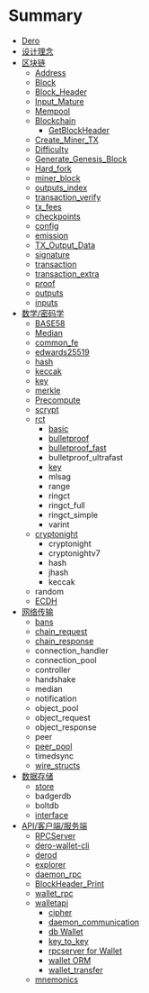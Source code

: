 # Summary

* [Dero](README.md)
* [设计理念](she-ji-li-nian.md)
* [区块链](chapter1.md)
  * [Address](apike-hu-duan/address.md)
  * [Block](chapter1/block.md)
  * [Block\_Header](chapter1/blockheader.md)
  * [Input\_Mature](chapter1/inputmature.md)
  * [Mempool](chapter1/mempool.md)
  * [Blockchain](chapter1/blockchain.md)
    * [GetBlockHeader](chapter1/blockchain/getblockheader.md)
  * [Create\_Miner\_TX](chapter1/createminer-tx.md)
  * [Difficulty](apike-hu-duan/difficulty.md)
  * [Generate\_Genesis\_Block](chapter1/generategenesis-block.md)
  * [Hard\_fork](chapter1/hardfork.md)
  * [miner\_block](apike-hu-duan/minerblock.md)
  * [outputs\_index](chapter1/outputsindex.md)
  * [transaction\_verify](apike-hu-duan/transactionverify.md)
  * [tx\_fees](apike-hu-duan/txfees.md)
  * [checkpoints](apike-hu-duan/checkpoints.md)
  * [config](chapter1/config.md)
  * [emission](chapter1/emission.md)
  * [TX\_Output\_Data](apike-hu-duan/txoutput-data.md)
  * [signature](apike-hu-duan/signature.md)
  * [transaction](apike-hu-duan/transaction.md)
  * [transaction\_extra](chapter1/transactionextra.md)
  * [proof](apike-hu-duan/proof.md)
  * [outputs](apike-hu-duan/outputs.md)
  * [inputs](apike-hu-duan/inputs.md)
* [数学/密码学](shu-5b66-mi-ma-xue.md)
  * [BASE58](shu-5b66-mi-ma-xue/base58.md)
  * [Median](shu-5b66-mi-ma-xue/median.md)
  * [common\_fe](shu-5b66-mi-ma-xue/commonfe.md)
  * [edwards25519](shu-5b66-mi-ma-xue/edwards25519.md)
  * [hash](shu-5b66-mi-ma-xue/hash.md)
  * [keccak](shu-5b66-mi-ma-xue/keccak.md)
  * [key](shu-5b66-mi-ma-xue/key.md)
  * [merkle](shu-5b66-mi-ma-xue/merkle.md)
  * [Precompute](shu-5b66-mi-ma-xue/precompute.md)
  * [scrypt](shu-5b66-mi-ma-xue/scrypt.md)
  * [rct](shu-5b66-mi-ma-xue/rct.md)
    * [basic](shu-5b66-mi-ma-xue/rct/basic.md)
    * [bulletproof](shu-5b66-mi-ma-xue/rct/bulletproof.md)
    * [bulletproof\_fast](shu-5b66-mi-ma-xue/rct/bulletprooffast.md)
    * bulletproof\_ultrafast
    * [key](shu-5b66-mi-ma-xue/rct/key.md)
    * mlsag
    * range
    * ringct
    * ringct\_full
    * ringct\_simple
    * varint
  * [cryptonight](shu-5b66-mi-ma-xue/cryptonight.md)
    * cryptonight
    * cryptonightv7
    * hash
    * jhash
    * keccak
  * random
  * [ECDH](shu-5b66-mi-ma-xue/ecdh.md)
* [网络传输](wang-luo-chuan-shu.md)
  * [bans](wang-luo-chuan-shu/bans.md)
  * [chain\_request](wang-luo-chuan-shu/chainrequest.md)
  * [chain\_response](wang-luo-chuan-shu/chainresponse.md)
  * connection\_handler
  * connection\_pool
  * controller
  * handshake
  * median
  * notification
  * object\_pool
  * object\_request
  * object\_response
  * peer
  * [peer\_pool](wang-luo-chuan-shu/peerpool.md)
  * timedsync
  * [wire\_structs](wang-luo-chuan-shu/wirestructs.md)
* [数据存储](shu-ju-cun-chu.md)
  * [store](shu-ju-cun-chu/store.md)
  * badgerdb
  * boltdb
  * [interface](shu-ju-cun-chu/interface.md)
* [API/客户端/服务端](apike-hu-duan.md)
  * [RPCServer](apike-hu-duan/rpcserver.md)
  * [dero-wallet-cli](apike-hu-duan/dero-wallet-cli.md)
  * [derod](apike-hu-duan/derod.md)
  * [explorer](apike-hu-duan/explorer.md)
  * [daemon\_rpc](apike-hu-duan/daemonrpc.md)
  * [BlockHeader\_Print](apike-hu-duan/blockheaderprint.md)
  * [wallet\_rpc](apike-hu-duan/walletrpc.md)
  * [walletapi](apike-hu-duan/walletapi.md)
    * [cipher](apike-hu-duan/walletapi/cipher.md)
    * [daemon\_communication](apike-hu-duan/walletapi/daemoncommunication.md)
    * [db Wallet](apike-hu-duan/walletapi/db.md)
    * [key\_to\_key](apike-hu-duan/walletapi/keyto-key.md)
    * [rpcserver for Wallet](apike-hu-duan/walletapi/rpcserver.md)
    * [wallet ORM](apike-hu-duan/walletapi/wallet.md)
    * [wallet\_transfer](apike-hu-duan/walletapi/wallettransfer.md)
  * [mnemonics](apike-hu-duan/mnemonics.md)

